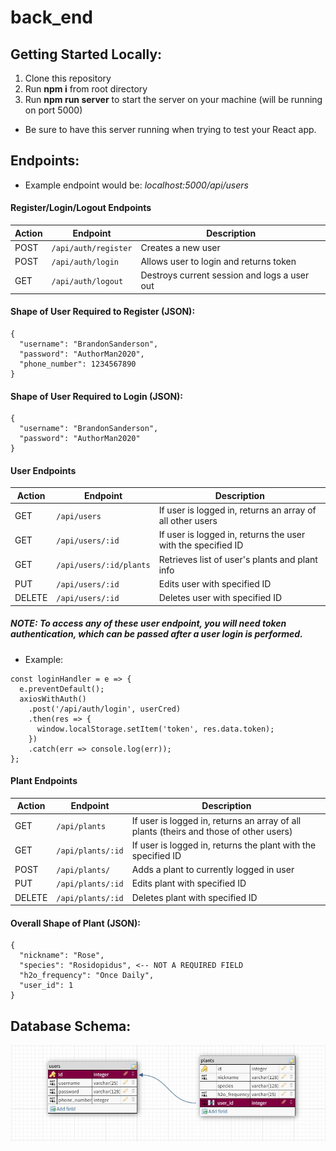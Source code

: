 # back_end

## Getting Started Locally:
1. Clone this repository
1. Run **npm i** from root directory
1. Run **npm run server** to start the server on your machine (will be running on port 5000)
 * Be sure to have this server running when trying to test your React app.

## Endpoints:
* Example endpoint would be: *localhost:5000/api/users*

#### Register/Login/Logout Endpoints

| Action | Endpoint | Description
|---|---|---|
| POST | `/api/auth/register` | Creates a new user |
| POST | `/api/auth/login` | Allows user to login and returns token |
| GET | `/api/auth/logout` | Destroys current session and logs a user out |

#### Shape of User Required to Register (JSON):
```
{
  "username": "BrandonSanderson",
  "password": "AuthorMan2020",
  "phone_number": 1234567890
}
```

#### Shape of User Required to Login (JSON):
```
{
  "username": "BrandonSanderson",
  "password": "AuthorMan2020"
}
```

#### User Endpoints

| Action | Endpoint | Description
|---|---|---|
| GET | `/api/users` | If user is logged in, returns an array of all other users |
| GET | `/api/users/:id` | If user is logged in, returns the user with the specified ID |
| GET | `/api/users/:id/plants` | Retrieves list of user's plants and plant info |
| PUT | `/api/users/:id` | Edits user with specified ID |
| DELETE | `/api/users/:id` | Deletes user with specified ID |

##### NOTE: To access any of these user endpoint, you will need token authentication, which can be passed after a user login is performed.
  * Example:
  ```
  const loginHandler = e => {
    e.preventDefault();
    axiosWithAuth()
      .post('/api/auth/login', userCred)
      .then(res => {
        window.localStorage.setItem('token', res.data.token);
      })
      .catch(err => console.log(err));
  };
  ```

#### Plant Endpoints

| Action | Endpoint | Description
|---|---|---|
| GET | `/api/plants` | If user is logged in, returns an array of all plants (theirs and those of other users) |
| GET | `/api/plants/:id` | If user is logged in, returns the plant with the specified ID |
| POST | `/api/plants/` | Adds a plant to currently logged in user |
| PUT | `/api/plants/:id` | Edits plant with specified ID |
| DELETE | `/api/plants/:id` | Deletes plant with specified ID |

#### Overall Shape of Plant (JSON):
```
{
  "nickname": "Rose",
  "species": "Rosidopidus", <-- NOT A REQUIRED FIELD
  "h2o_frequency": "Once Daily",
  "user_id": 1
}
```

## Database Schema:
![Screenshot](dbSchema.JPG)
